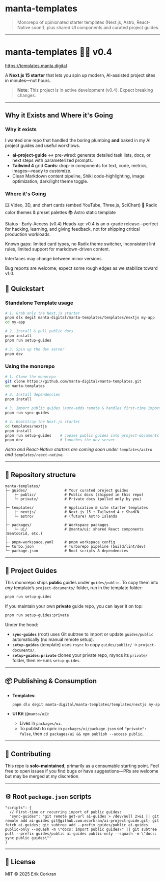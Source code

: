 # manta-templates

> Monorepo of opinionated starter templates (Next.js, Astro, React-Native soon!), plus shared UI components and curated project guides.

---

# manta-templates 🏄‍♂️ v0.4

https://templates.manta.digital

A **Next.js 15 starter** that lets you spin up modern, AI-assisted project sites in minutes—not hours.

> **Note:** This project is in active development (v0.4). Expect breaking changes.


---

## Why it Exists and Where it's Going

### Why it exists  
I wanted one repo that handled the boring plumbing **and** baked in my AI project guides and useful workflows.  

* **ai-project-guide** ↔️ pre-wired: generate detailed task lists, docs, or next steps with parameterized prompts.
* **Tailwind 4** grid **Cards**: drop-in components for text, code, metrics, images—ready to customize.  
* Clean Markdown content pipeline, Shiki code-highlighting, image optimization, dark/light theme toggle.

### Where it's Going

🎞️ Video, 3D, and chart cards (embed YouTube, Three.js, SciChart)
🎨 Radix color themes & preset palettes
📚 Astro static template

Status · Early-Access (v0.4)
Heads-up: v0.4 is an α-grade release—perfect for hacking, learning, and giving feedback, not for shipping critical production workloads.

Known gaps: limited card types, no Radix theme switcher, inconsistent lint rules, limited support for markdown-driven content.

Interfaces may change between minor versions.

Bug reports are welcome; expect some rough edges as we stabilize toward v1.0.



## 🚀 Quickstart

### Standalone Template usage
```bash
# 1. Grab only the Next.js starter
pnpm dlx degit manta-digital/manta-templates/templates/nextjs my-app
cd my-app

# 2. Install & pull public docs
pnpm install
pnpm run setup-guides

# 3. Spin up the dev server
pnpm dev
```

### Using the monorepo
```bash
# 1. Clone the monorepo
git clone https://github.com/manta-digital/manta-templates.git
cd manta-templates

# 2. Install dependencies
pnpm install

# 3. Import public guides (auto-adds remote & handles first-time import)
pnpm run sync-guides

# 4. Bootstrap the Next.js starter
cd templates/nextjs
pnpm install
pnpm run setup-guides    # copies public guides into project-documents
pnpm dev                 # launches the dev server
```

*Astro and React-Native starters are coming soon under `templates/ast​ro` and `templates/react-native`.*

---

## 📂 Repository structure

```
manta-templates/
├─ guides/                 # Your curated project guides
│   ├─ public/             # Public docs (shipped in this repo)
│   └─ private/            # Private docs (pulled only by you)
│
├─ templates/              # Application & site starter templates
│   ├─ nextjs/             # Next.js 15 + Tailwind 4 + ShadCN
│   └─ astro/              # (future) Astro Islands
│
├─ packages/               # Workspace packages
│   └─ ui/                 # @manta/ui: shared React components (BentoGrid, etc.)
│
├─ pnpm-workspace.yaml     # pnpm workspace config
├─ turbo.json              # Turborepo pipeline (build/lint/dev)
└─ package.json            # Root scripts & dependencies
```

---

## 🔧 Project Guides

This monorepo ships **public** guides under `guides/public`. To copy them into *any* template’s `project-documents/` folder, run in the template folder:

```bash
pnpm run setup-guides
```

If you maintain your own **private** guide repo, you can layer it on top:

```bash
pnpm run setup-guides:private
```

Under the hood:

* **`sync-guides`** (root) uses Git subtree to import or update `guides/public` automatically (no manual remote setup).
* **`setup-guides`** (template) uses `rsync` to copy `guides/public/` → `project-documents/`.
* **`setup-guides:private`** clones your private repo, rsyncs its `private/` folder, then re-runs `setup-guides`.

---

## 📦 Publishing & Consumption

* **Templates**:

  ```bash
  pnpm dlx degit manta-digital/manta-templates/templates/nextjs my-app
  ```
* **UI Kit** (`@manta/ui`):

  * Lives in `packages/ui`.
  * To publish to npm: in `packages/ui/package.json` set `"private": false`, then `cd packages/ui && npm publish --access public`.

---

## 🤝 Contributing

This repo is **solo-maintained**, primarily as a consumable starting point.
Feel free to open issues if you find bugs or have suggestions—PRs are welcome but may be merged at my discretion.

---

## ⚙️ Root `package.json` scripts

```jsonc
"scripts": {
  // First-time or recurring import of public guides:
  "sync-guides": "git remote get-url ai-guides > /dev/null 2>&1 || git remote add ai-guides git@github.com:ecorkran/ai-project-guide.git; git fetch ai-guides; git subtree add --prefix guides/public ai-guides public-only --squash -m \"docs: import public guides\" || git subtree pull --prefix guides/public ai-guides public-only --squash -m \"docs: sync public guides\""
}
```

---

## 📝 License

MIT © 2025 Erik Corkran

